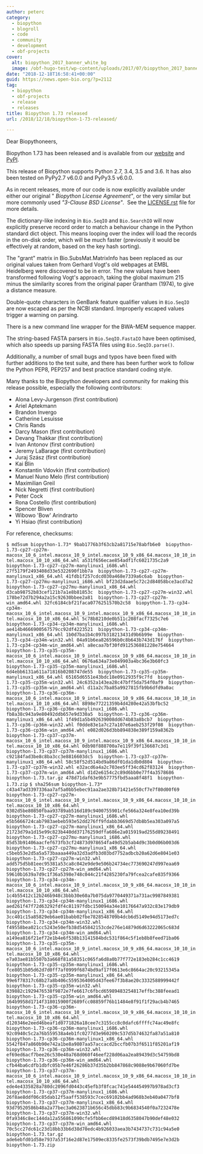 ```yaml
---
author: peterc
category:
  - biopython
  - blogroll
  - code
  - community
  - development
  - obf-projects
cover:
  alt: biopython_2017_banner_white_bg
  image: /obf-hugo-test/wp-content/uploads/2017/07/biopython_2017_banner_white_bg.png
date: "2018-12-18T16:58:41+00:00"
guid: https://news.open-bio.org/?p=2112
tag:
  - biopython
  - obf-projects
  - release
  - releases
title: Biopython 1.73 released
url: /2018/12/18/biopython-1-73-released/

---
```

Dear Biopythoneers,

Biopython 1.73 has been released and is available from our [website](https://biopython.org/wiki/Download) and [PyPI](https://pypi.python.org/pypi/biopython/1.73).

This release of Biopython supports Python 2.7, 3.4, 3.5 and 3.6. It has also been tested on PyPy2.7 v6.0.0 and PyPy3.5 v6.0.0.

As in recent releases, more of our code is now explicitly available under either our original " _Biopython License Agreement"_, or the very similar but more commonly used _"3-Clause BSD License"_.  See the [LICENSE.rst](https://github.com/biopython/biopython/blob/master/LICENSE.rst) file for more details.

The dictionary-like indexing in `Bio.SeqIO` and `Bio.SearchIO` will now explicitly preserve record order to match a behaviour change in the Python standard dict object. This means looping over the index will load the records in the on-disk order, which will be much faster (previously it would be effectively at random, based on the key hash sorting).

The "grant" matrix in Bio.SubsMat.MatrixInfo has been replaced as our original values taken from Gerhard Vogt's old webpages at EMBL Heidelberg were discovered to be in error. The new values have been transformed following Vogt's approach, taking the global maximum 215 minus the similarity scores from the original paper Grantham (1974), to give a distance measure.

Double-quote characters in GenBank feature qualifier values in `Bio.SeqIO` are now escaped as per the NCBI standard. Improperly escaped values trigger a warning on parsing.

There is a new command line wrapper for the BWA-MEM sequence mapper.

The string-based FASTA parsers in `Bio.SeqIO.FastaIO` have been optimised, which also speeds up parsing FASTA files using `Bio.SeqIO.parse()`.

Additionally, a number of small bugs and typos have been fixed with further additions to the test suite, and there has been further work to follow the Python PEP8, PEP257 and best practice standard coding style.

Many thanks to the Biopython developers and community for making this release possible, especially the following contributors:

- Alona Levy-Jurgenson (first contribution)
- Ariel Aptekmann
- Brandon Invergo
- Catherine Lesuisse
- Chris Rands
- Darcy Mason (first contribution)
- Devang Thakkar (first contribution)
- Ivan Antonov (first contribution)
- Jeremy LaBarage (first contribution)
- Juraj Szász (first contribution)
- Kai Blin
- Konstantin Vdovkin (first contribution)
- Manuel Nuno Melo (first contribution)
- Maximilian Greil
- Nick Negretti (first contribution)
- Peter Cock
- Rona Costello (first contribution)
- Spencer Bliven
- Wibowo 'Bow' Arindrarto
- Yi Hsiao (first contribution)

For reference, checksums:

 `$ md5sum biopython-1.73*
9bab1776b3f63cb2a81715e78abfb6e0  biopython-1.73-cp27-cp27m-macosx_10_6_intel.macosx_10_9_intel.macosx_10_9_x86_64.macosx_10_10_intel.macosx_10_10_x86_64.whl
a531f656ecae854adf1fc6021735c2a9  biopython-1.73-cp27-cp27m-manylinux1_i686.whl
27f5179f2493408d33e5322690f1bb7a  biopython-1.73-cp27-cp27m-manylinux1_x86_64.whl
41fdb1f257cdcd030a468e7339a6c6ab  biopython-1.73-cp27-cp27mu-manylinux1_i686.whl
bf23d2daae5c72c2d84058bce3acd7a2  biopython-1.73-cp27-cp27mu-manylinux1_x86_64.whl
d3cab98752b83cef121b7a1e8b81853c  biopython-1.73-cp27-cp27m-win32.whl
178be72d7b294a2a15c92630bbee2a81  biopython-1.73-cp27-cp27m-win_amd64.whl
32fc6184cbf21faca0776251570b2c58  biopython-1.73-cp34-cp34m-macosx_10_6_intel.macosx_10_9_intel.macosx_10_9_x86_64.macosx_10_10_intel.macosx_10_10_x86_64.whl
5c78b8210de0b511c208facf7325c7e6  biopython-1.73-cp34-cp34m-manylinux1_i686.whl
ae414b4666900567579cc92df4223521  biopython-1.73-cp34-cp34m-manylinux1_x86_64.whl
1b0d7ba1b4c097b318213431d9b6b99e  biopython-1.73-cp34-cp34m-win32.whl
04a91b6ea826596b0c8b643b743d176f  biopython-1.73-cp34-cp34m-win_amd64.whl
a8ecaa7bf30fd912536881228e754664  biopython-1.73-cp35-cp35m-macosx_10_6_intel.macosx_10_9_intel.macosx_10_9_x86_64.macosx_10_10_intel.macosx_10_10_x86_64.whl
0676a634a73e049903a4bc36e3b60fc3  biopython-1.73-cp35-cp35m-manylinux1_i686.whl
6d4ebb6131a611a71816b0208747de55  biopython-1.73-cp35-cp35m-manylinux1_x86_64.whl
65165d6551e43bdc18e0912935f9c7fd  biopython-1.73-cp35-cp35m-win32.whl
24c6352a143ea28c47bff5da754f0af9  biopython-1.73-cp35-cp35m-win_amd64.whl
d11a2c7ba85a9927815fb9b6dfd9a0ac  biopython-1.73-cp36-cp36m-macosx_10_6_intel.macosx_10_9_intel.macosx_10_9_x86_64.macosx_10_10_intel.macosx_10_10_x86_64.whl
8898e77221359b4d4280e42a53bfbc52  biopython-1.73-cp36-cp36m-manylinux1_i686.whl
fb8a38c943a9e80492ddb657e9d330a5  biopython-1.73-cp36-cp36m-manylinux1_x86_64.whl
1f49d1a5b492639008dd674b83a8bcb7  biopython-1.73-cp36-cp36m-win32.whl
f0dde83e1a7c27a107e6aeb253f29f08  biopython-1.73-cp36-cp36m-win_amd64.whl
e082d026d3bb894838e389f159a8362b  biopython-1.73-cp37-cp37m-macosx_10_6_intel.macosx_10_9_intel.macosx_10_9_x86_64.macosx_10_10_intel.macosx_10_10_x86_64.whl
0db98f888700a7e119f39f136687c3d1  biopython-1.73-cp37-cp37m-manylinux1_i686.whl
c92184fad3be8c8ba3cc3e8816603dc5  biopython-1.73-cp37-cp37m-manylinux1_x86_64.whl
58c58f52d514bd9a86df01da1db0d804  biopython-1.73-cp37-cp37m-win32.whl
e32acd6a4a2c703ee5ff34cd62f83124  biopython-1.73-cp37-cp37m-win_amd64.whl
d1d2e6154c2c89d6bb0e77f4a3578686  biopython-1.73.tar.gz
478d71daf63e9b57775fbd5aaa8f48f1  biopython-1.73.zip`  `$ sha256sum biopython-1.73*
c43a47ad3397336aa7af5a0bb5ebec91aa2ae328b71421e550cf7e7f80d00f69  biopython-1.73-cp27-cp27m-macosx_10_6_intel.macosx_10_9_intel.macosx_10_9_x86_64.macosx_10_10_intel.macosx_10_10_x86_64.whl
0302d5be80850fbaa93789ab516d189c9400755901cfe566a324e8fea10ed39b  biopython-1.73-cp27-cp27m-manylinux1_i686.whl
e5b5666724cab7983aebeb593e52dd276ff9fdabb3669d57db8b5ea303a097a5  biopython-1.73-cp27-cp27m-manylinux1_x86_64.whl
21723d79a1d15e99c823b440dd37176259dffa686e2a015919ad255d89238491  biopython-1.73-cp27-cp27mu-manylinux1_i686.whl
85d53b91406aacfef673fb3cf24873d978654fa49d52b5ab4d9c3b0d06b003d6  biopython-1.73-cp27-cp27mu-manylinux1_x86_64.whl
c5beb53e2d5a5a573baaaa449a32d3adfb3d03bd7752adbcb20a62d6e8041e03  biopython-1.73-cp27-cp27m-win32.whl
add575d5b81eec95381a53ca8c042e9de9e506b24734ec773690247d997eaa69  biopython-1.73-cp27-cp27m-win_amd64.whl
59610b1639a7d9c1f36a5398e748c044c21f4285230fa79fcea2cafe835f9366  biopython-1.73-cp34-cp34m-macosx_10_6_intel.macosx_10_9_intel.macosx_10_9_x86_64.macosx_10_10_intel.macosx_10_10_x86_64.whl
1c4b55412c12b246b948c3bbb30e60a7b075da9770449371a731ac9987849381  biopython-1.73-cp34-cp34m-manylinux1_i686.whl
aed261f47f72d63292fdf4c81197fdbc150094a34e10176647a932c83e179db9  biopython-1.73-cp34-cp34m-manylinux1_x86_64.whl
3cc401c15a85829eb6ae01babb02fbe7828548709b4dcb6d5149e94d5173ed7c  biopython-1.73-cp34-cp34m-win32.whl
f49558bea021cc5243e50efb38d545842153cde276e14879d6d63222065c683d  biopython-1.73-cp34-cp34m-win_amd64.whl
a149ea816f21ef72e1b4e6f538b13141584bdc531f864c5f1eb8b8feed71ba06  biopython-1.73-cp35-cp35m-macosx_10_6_intel.macosx_10_9_intel.macosx_10_9_x86_64.macosx_10_10_intel.macosx_10_10_x86_64.whl
e7a03ae81b5507b3a668f81a58351c065fa6d8a0b77f772e183eb284c1cc4619  biopython-1.73-cp35-cp35m-manylinux1_i686.whl
fce8051b05d62d7d0ff7af0999f6874bd9af17f0613e6c8664ac20c93215345a  biopython-1.73-cp35-cp35m-manylinux1_x86_64.whl
99e6f78317c68b27a8b406c5595364005d43fee67f3b8ae20c3332588999442f  biopython-1.73-cp35-cp35m-win32.whl
839882c1929476538f9872e7fe6617c6fbcd65989483254817effbc388feead1  biopython-1.73-cp35-cp35m-win_amd64.whl
164b9958d1714f318015900f2689fcc08859f76b11484e8f91f1f29acb4b7465  biopython-1.73-cp36-cp36m-macosx_10_6_intel.macosx_10_9_intel.macosx_10_9_x86_64.macosx_10_10_intel.macosx_10_10_x86_64.whl
d120346e2eed46beaf1d0771826a18cee7c3155cc8c0dafc6ffffc74ac49e8fc  biopython-1.73-cp36-cp36m-manylinux1_i686.whl
92c0940c5c2a76b559538a4eb1fc0277d3e960209c537d5b74632fa87a51a810  biopython-1.73-cp36-cp36m-manylinux1_x86_64.whl
5542f847a860b90e742a1be8a9807aa57accacd2bccfb07b3f6511f85201af19  biopython-1.73-cp36-cp36m-win32.whl
ef69ed6acf7bee26c530e40a768d060f46eef228d06aa2ea89439d3c54759bd8  biopython-1.73-cp36-cp36m-win_amd64.whl
cfb44ba6cdfb1dbfc05b7e46f26286b37d35b2bb847868c9088e9b67060fd7be  biopython-1.73-cp37-cp37m-macosx_10_6_intel.macosx_10_9_intel.macosx_10_9_x86_64.macosx_10_10_intel.macosx_10_10_x86_64.whl
ede4e4335828a780dc2096fd0443c45efb3f8fcac741e544454997b978ad3cf3  biopython-1.73-cp37-cp37m-manylinux1_i686.whl
26f8ae8ddf06c85dab12f5aaff538593c7cec69102bb4ad968b3eb40a0477bf8  biopython-1.73-cp37-cp37m-manylinux1_x86_64.whl
93d79520586b48a2a77bec3a0623871b656c45dbb83c9b6834540f0a7232478e  biopython-1.73-cp37-cp37m-win32.whl
0fa9346c8ec144da12a556861090cfe5fbb6ecd89418d6358047b90def48e032  biopython-1.73-cp37-cp37m-win_amd64.whl
70c5cc27dc61c23d18bb33b6d38d70edc4b926033aea3b7434737c731c94a5e0  biopython-1.73.tar.gz
ade6ebfd01d58e7937a53f16e2d87e17509ec8335fe2573f39bdb7495e7e3d2b  biopython-1.73.zip`
